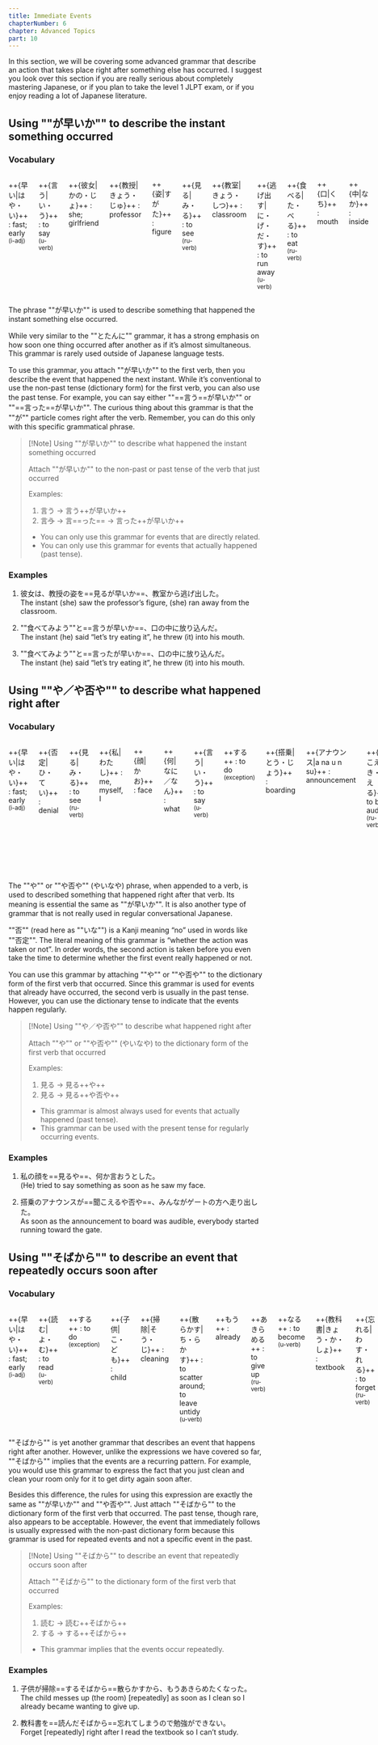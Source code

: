 ```yaml
---
title: Immediate Events
chapterNumber: 6
chapter: Advanced Topics
part: 10
---
```


In this section, we will be covering some advanced grammar that describe an action that takes place right after something else has occurred. I suggest you look over this section if you are really serious about completely mastering Japanese, or if you plan to take the level 1 JLPT exam, or if you enjoy reading a lot of Japanese literature.

## Using ""が早いか"" to describe the instant something occurred

### Vocabulary

<div class="columns">

++{早い|はや・い}++
: fast; early <sup>(i-adj)</sup>

++{言う|い・う}++
: to say <sup>(u-verb)</sup>

++{彼女|かの・じょ}++
: she; girlfriend

++{教授|きょう・じゅ}++
: professor

++{姿|すがた}++
: figure

++{見る|み・る}++
: to see <sup>(ru-verb)</sup>

++{教室|きょう・しつ}++
: classroom

++{逃げ出す|に・げ・だ・す}++
: to run away <sup>(u-verb)</sup>

++{食べる|た・べる}++
: to eat <sup>(ru-verb)</sup>

++{口|くち}++
: mouth

++{中|なか}++
: inside

++{放り込む|ほう・り・こ・む}++
: to throw into <sup>(u-verb)</sup>

</div>

The phrase ""が早いか"" is used to describe something that happened the instant something else occurred.

While very similar to the ""とたんに"" grammar, it has a strong emphasis on how soon one thing occurred after another as if it’s almost simultaneous. This grammar is rarely used outside of Japanese language tests.

To use this grammar, you attach ""が早いか"" to the first verb, then you describe the event that happened the next instant. While it’s conventional to use the non-past tense (dictionary form) for the first verb, you can also use the past tense. For example, you can say either ""==言う==が早いか"" or ""==言った==が早いか"". The curious thing about this grammar is that the ""が"" particle comes right after the verb. Remember, you can do this only with this specific grammatical phrase.

> [!Note] Using ""が早いか"" to describe what happened the instant something occurred
>
> Attach ""が早いか"" to the non-past or past tense of the verb that just occurred
>
> Examples:
>
> 1. 言う → 言う++が早いか++
> 1. 言~~う~~ → 言==った== → 言った++が早いか++
>
> - You can only use this grammar for events that are directly related.
> - You can only use this grammar for events that actually happened (past tense).

### Examples

1. 彼女は、教授の姿を==見るが早いか==、教室から逃げ出した。  
   The instant (she) saw the professor’s figure, (she) ran away from the classroom.

1. ""食べてみよう""と==言うが早いか==、口の中に放り込んだ。  
   The instant (he) said “let’s try eating it”, he threw (it) into his mouth.

1. ""食べてみよう""と==言ったが早いか==、口の中に放り込んだ。  
   The instant (he) said “let’s try eating it”, he threw (it) into his mouth.

## Using ""や／や否や"" to describe what happened right after

### Vocabulary

<div class="columns">

++{早い|はや・い}++
: fast; early <sup>(i-adj)</sup>

++{否定|ひ・てい}++
: denial

++{見る|み・る}++
: to see <sup>(ru-verb)</sup>

++{私|わたし}++
: me, myself, I

++{顔|かお}++
: face

++{何|なに／なん}++
: what

++{言う|い・う}++
: to say <sup>(u-verb)</sup>

++する++
: to do <sup>(exception)</sup>

++{搭乗|とう・じょう}++
: boarding

++{アナウンス|a na u n su}++
: announcement

++{聞こえる|き・こえる}++
: to be audible <sup>(ru-verb)</sup>

++{皆|みんな}++
: everybody

++{ゲート|ge e to}++
: gate

++{方|ほう}++
: direction, way

++{走り出す|はし・り・だ・す}++
: to break into a run <sup>(u-verb)</sup>

</div>

The ""や"" or ""や否や"" (やいなや) phrase, when appended to a verb, is used to described something that happened right after that verb. Its meaning is essential the same as ""が早いか"". It is also another type of grammar that is not really used in regular conversational Japanese.

""否"" (read here as ""いな"") is a Kanji meaning “no” used in words like ""否定"". The literal meaning of this grammar is “whether the action was taken or not”. In order words, the second action is taken before you even take the time to determine whether the first event really happened or not.

You can use this grammar by attaching ""や"" or ""や否や"" to the dictionary form of the first verb that occurred. Since this grammar is used for events that already have occurred, the second verb is usually in the past tense. However, you can use the dictionary tense to indicate that the events happen regularly.

> [!Note] Using ""や／や否や"" to describe what happened right after
>
> Attach ""や"" or ""や否や"" (やいなや) to the dictionary form of the first verb that occurred
>
> Examples:
>
> 1. 見る → 見る++や++
> 1. 見る → 見る++や否や++
>
> - This grammar is almost always used for events that actually happened (past tense).
> - This grammar can be used with the present tense for regularly occurring events.

### Examples

1. 私の顔を==見るや==、何か言おうとした。  
   (He) tried to say something as soon as he saw my face.

1. 搭乗のアナウンスが==聞こえるや否や==、みんながゲートの方へ走り出した。  
   As soon as the announcement to board was audible, everybody started running toward the gate.

## Using ""そばから"" to describe an event that repeatedly occurs soon after

### Vocabulary

<div class="columns">

++{早い|はや・い}++
: fast; early <sup>(i-adj)</sup>

++{読む|よ・む}++
: to read <sup>(u-verb)</sup>

++する++
: to do <sup>(exception)</sup>

++{子供|こ・ども}++
: child

++{掃除|そう・じ}++
: cleaning

++{散らかす|ち・らかす}++
: to scatter around; to leave untidy <sup>(u-verb)</sup>

++もう++
: already

++あきらめる++
: to give up <sup>(ru-verb)</sup>

++なる++
: to become <sup>(u-verb)</sup>

++{教科書|きょう・か・しょ}++
: textbook

++{忘れる|わす・れる}++
: to forget <sup>(ru-verb)</sup>

++{勉強|べん・きょう}++
: study

++{出来る|で・き・る}++
: to be able to do <sup>(ru-verb)</sup>

</div>

""そばから"" is yet another grammar that describes an event that happens right after another. However, unlike the expressions we have covered so far, ""そばから"" implies that the events are a recurring pattern. For example, you would use this grammar to express the fact that you just clean and clean your room only for it to get dirty again soon after.

Besides this difference, the rules for using this expression are exactly the same as ""が早いか"" and ""や否や"". Just attach ""そばから"" to the dictionary form of the first verb that occurred. The past tense, though rare, also appears to be acceptable. However, the event that immediately follows is usually expressed with the non-past dictionary form because this grammar is used for repeated events and not a specific event in the past.

> [!Note] Using ""そばから"" to describe an event that repeatedly occurs soon after
>
> Attach ""そばから"" to the dictionary form of the first verb that occurred
>
> Examples:
>
> 1. 読む → 読む++そばから++
> 1. する → する++そばから++
>
> - This grammar implies that the events occur repeatedly.

### Examples

1. 子供が掃除==するそばから==散らかすから、もうあきらめたくなった。  
   The child messes up (the room) [repeatedly] as soon as I clean so I already became wanting to give up.

1. 教科書を==読んだそばから==忘れてしまうので勉強ができない。  
   Forget [repeatedly] right after I read the textbook so I can’t study.
